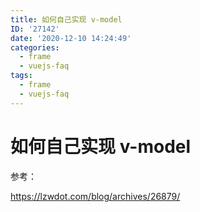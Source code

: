 ```yaml
---
title: 如何自己实现 v-model
ID: '27142'
date: '2020-12-10 14:24:49'
categories:
  - frame
  - vuejs-faq
tags:
  - frame
  - vuejs-faq
---
```


# 如何自己实现 v-model

参考：

https://lzwdot.com/blog/archives/26879/
 
 
 
 
 
